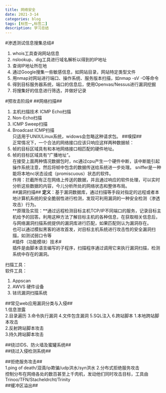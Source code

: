 ```yaml
---
title: 网络安全
date: 2021-3-14
categories: blog
tags: [标签一,标签二]
description: 学习总结
---
```

#渗透测试信息搜集总结#  
1. whois工具查询网站信息
2. nslookup、dig工具进行域名解析以得到的IP地址  
3. 查询IP地址所在地  
4. 通过Google搜集一些敏感信息，如网站目录，网站特定类型文件
5. 用nmap对网站进行端口、操作系统、服务版本扫描，如nmap -sV -O等命令
6. 得到目标服务器系统，端口的信息后，使用Openvas/Nessus进行漏洞挖掘
7. 将搜集好的信息进行筛选，并做好记录  

#预攻击阶段#
##网络扫描##   
1. 主机扫描技术  ICMP Echo扫描
2. Non-Echo扫描
3. ICMP Sweep扫描
4. Broadcast ICMP扫描  
只适用于UNIX/Linux系统，widows会忽略这种请求包。 
##嗅探##   
正常情况下，一个合法的网络接口应该只响应这样两种数据帧：  
1. 帧的目标区域具有和本地网络接口相匹配的硬件地址。  
2. 帧的目标区域具有“广播地址”。  
在接受上面两种情况数据包时，nc通过cpu产生一个硬件中断，该中断能引起操作系统注意，然后将帧中包含的数据传送给系统进一步处理。
sniffer是一种能将本地nc状态设成（promiscuous）状态的软件。  
作用：拦截所有正在网络上传送的数据，并且通过响应的软件处理，可以实时分析这些数据的内容，今儿分析所处的网络状态和整体布局。  
##漏洞扫描##
**定义**：基于漏洞数据库，通过扫描等手段对指定的远程或者本地计算机系统的安全脆弱性进行检测，发现可利用漏洞的一种安全检测（渗透攻击）行为。  
**原理及实现：**通过远程检测目标主机TCP/IP不同端口的服务，记录目标主机给予的回答。利用这种方法了解目标主机的各种信息，在获取相关信息后，与网络漏洞扫描系统提供的漏洞库进行匹配，如果匹配则认为漏洞存在。  
也可以通过模拟黑客的进攻首发，对目标主机系统进行攻击性的安全漏洞扫描，如测试弱口令等  
#插件（功能模块）技术#  
插件是由脚本语言编写的子程序，扫描程序通过调用它来执行漏洞扫描，检测系统中存在的漏洞。  

扫描工具：  
软件工具：  
1. Appscan
2. AWVS
硬件设备  
1. 铱讯漏洞扫描系统

##常见web应用漏洞分类与入侵##  
1.信息泄露  
2.目录遍历
3.命令执行漏洞
4.文件包含漏洞
5.SQL注入
6.跨站脚本
    1.本地跨站脚本攻击  
    2.反射跨站脚本攻击  
    3.持久跨站脚本攻击

##绕过IDS、防火墙及蜜罐系统##   
##绕过入侵检测系统##    

##拒绝服务攻击##     
1.ping of death/泪滴/ip欺骗/udp洪水/syn洪水
2.分布式拒绝服务攻击    
控制分布在网络各处的数百甚至上千肉机，发动他们同时攻击目标，工具由Trinoo/TFN/Stacheldrcht/Trinity   
##缓冲区溢出##







